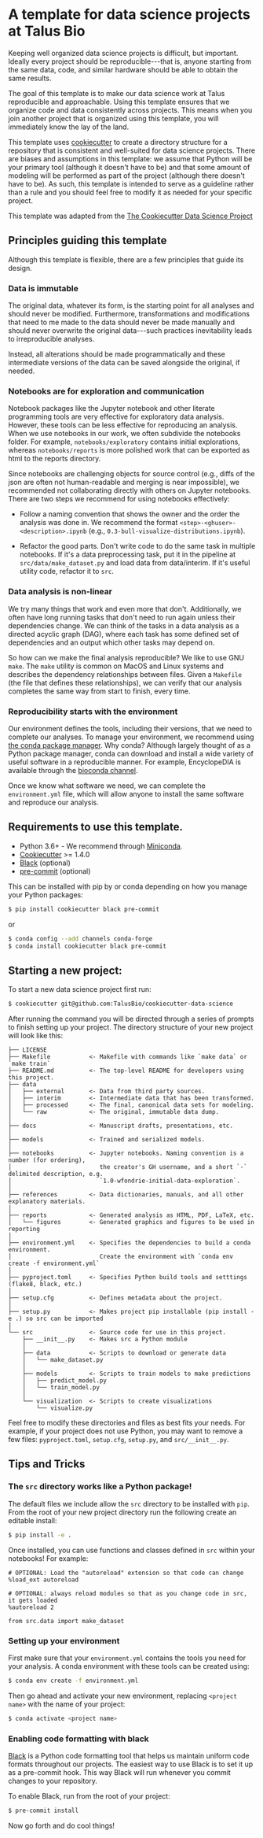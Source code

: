 # A template for data science projects at Talus Bio

Keeping well organized data science projects is difficult, but important.
Ideally every project should be reproducible---that is, anyone starting from
the same data, code, and similar hardware should be able to obtain the same 
results. 

The goal of this template is to make our data science work at Talus
reproducible and approachable. Using this template ensures that we organize
code and data consistently across projects. This means when you join another
project that is organized using this template, you will immediately know the
lay of the land. 

This template uses [cookiecutter](https://github.com/cookiecutter/cookiecutter)
to create a directory structure for a repository that is consistent and
well-suited for data science projects. There are biases and assumptions in this
template: we assume that Python will be your primary tool (although it doesn't
have to be) and that some amount of modeling will be performed as part of the 
project (although there doesn't have to be). As such, this template is intended
to serve as a guideline rather than a rule and you should feel free to modify
it as needed for your specific project.

This template was adapted from the [The Cookiecutter Data Science
Project](http://drivendata.github.io/cookiecutter-data-science)

## Principles guiding this template

Although this template is flexible, there are a few principles that guide its
design.

### Data is immutable

The original data, whatever its form, is the starting point for all analyses
and should never be modified. Furthermore, transformations and modifications
that need to me made to the data should never be made manually and should never
overwrite the original data---such practices inevitability leads to
irreproducible analyses.

Instead, all alterations should be made programmatically and these intermediate
versions of the data can be saved alongside the original, if needed.

### Notebooks are for exploration and communication

Notebook packages like the Jupyter notebook and other literate programming
tools are very effective for exploratory data analysis. However, these tools
can be less effective for reproducing an analysis. When we use notebooks in our
work, we often subdivide the notebooks folder. For example,
`notebooks/exploratory` contains initial explorations, whereas
`notebooks/reports` is more polished work that can be exported as html to the
reports directory.

Since notebooks are challenging objects for source control (e.g., diffs of the
json are often not human-readable and merging is near impossible), we
recommended not collaborating directly with others on Jupyter notebooks. There
are two steps we recommend for using notebooks effectively:

- Follow a naming convention that shows the owner and the order the analysis
  was done in. We recommend the format `<step>-<ghuser>-<description>.ipynb`
  (e.g., `0.3-bull-visualize-distributions.ipynb`).

- Refactor the good parts. Don't write code to do the same task in multiple
  notebooks. If it's a data preprocessing task, put it in the pipeline at
  `src/data/make_dataset.py` and load data from data/interim. If it's useful
  utility code, refactor it to `src`.

### Data analysis is non-linear

We try many things that work and even more that don't. Additionally, we often
have long running tasks that don't need to run again unless their dependencies
change. We can think of the tasks in a data analysis as a directed acyclic
graph (DAG), where each task has some defined set of dependencies and an output
which other tasks may depend on.

So how can we make the final analysis reproducible? We like to use GNU `make`. 
The `make` utility is common on MacOS and Linux systems and describes the 
dependency relationships between files. Given a `Makefile` (the file that 
defines these relationships), we can verify that our analysis completes the
same way from start to finish, every time.

### Reproducibility starts with the environment

Our environment defines the tools, including their versions, that we need to
complete our analyses. To manage your environment, we recommend using [the
conda package manager](https://docs.conda.io/en/latest/). Why conda? Although
largely thought of as a Python package manager, conda can download and install
a wide variety of useful software in a reproducible manner. For example,
EncyclopeDIA is available through the [bioconda
channel](https://bioconda.github.io/).

Once we know what software we need, we can complete the `environment.yml` file,
which will allow anyone to install the same software and reproduce our
analysis.


## Requirements to use this template.
 
 - Python 3.6+ - We recommend through
   [Miniconda](https://docs.conda.io/en/latest/miniconda.html).
 - [Cookiecutter](http://cookiecutter.readthedocs.org/en/latest/installation.html) >=
   1.4.0
 - [Black](https://black.readthedocs.io/en/stable/) (optional)
 - [pre-commit](https://pre-commit.com/) (optional)
   
 This can be installed with pip by or conda depending on how you
 manage your Python packages:

``` bash
$ pip install cookiecutter black pre-commit
```

or

``` bash
$ conda config --add channels conda-forge
$ conda install cookiecutter black pre-commit
```

## Starting a new project:

To start a new data science project first run:

``` bash
$ cookiecutter git@github.com:TalusBio/cookiecutter-data-science
```

After running the command you will be directed through a series of prompts to
finish setting up your project. The directory structure of your new project
will look like this:

```
├── LICENSE
├── Makefile           <- Makefile with commands like `make data` or `make train`
├── README.md          <- The top-level README for developers using this project.
├── data
│   ├── external       <- Data from third party sources.
│   ├── interim        <- Intermediate data that has been transformed.
│   ├── processed      <- The final, canonical data sets for modeling.
│   └── raw            <- The original, immutable data dump.
│
├── docs               <- Manuscript drafts, presentations, etc.
│
├── models             <- Trained and serialized models.
│
├── notebooks          <- Jupyter notebooks. Naming convention is a number (for ordering),
│                         the creator's GH username, and a short `-` delimited description, e.g.
│                         `1.0-wfondrie-initial-data-exploration`.
│
├── references         <- Data dictionaries, manuals, and all other explanatory materials.
│
├── reports            <- Generated analysis as HTML, PDF, LaTeX, etc.
│   └── figures        <- Generated graphics and figures to be used in reporting
│
├── environment.yml    <- Specifies the dependencies to build a conda environment.
│                         Create the environment with `conda env create -f environment.yml`
│
├── pyproject.toml     <- Specifies Python build tools and setttings (flake8, black, etc.)
│
├── setup.cfg          <- Defines metadata about the project. 
│
├── setup.py           <- Makes project pip installable (pip install -e .) so src can be imported
│
└── src                <- Source code for use in this project.
    ├── __init__.py    <- Makes src a Python module
    │
    ├── data           <- Scripts to download or generate data
    │   └── make_dataset.py
    │
    ├── models         <- Scripts to train models to make predictions
    │   ├── predict_model.py
    │   └── train_model.py
    │
    └── visualization  <- Scripts to create visualizations
        └── visualize.py
```

Feel free to modify these directories and files as best fits your needs. For
example, if your project does not use Python, you may want to remove a few
files: `pyproject.toml`, `setup.cfg`, `setup.py`, and `src/__init__.py`.

## Tips and Tricks

### The `src` directory works like a Python package!

The default files we include allow the `src` directory to be installed with
`pip`. From the root of your new project directory run the following create an 
editable install:

``` bash
$ pip install -e .
```

Once installed, you can use functions and classes defined in `src` within
your notebooks! For example:

``` jupyter-notebook
# OPTIONAL: Load the "autoreload" extension so that code can change
%load_ext autoreload

# OPTIONAL: always reload modules so that as you change code in src, it gets loaded
%autoreload 2

from src.data import make_dataset
```

### Setting up your environment

First make sure that your `environment.yml` contains the tools you need for
your analysis. A conda environment with these tools can be created using:

``` bash
$ conda env create -f environment.yml
```

Then go ahead and activate your new environment, replacing `<project name>` 
with the name of your project:

``` bash
$ conda activate <project name>
```

### Enabling code formatting with black

[Black](https://black.readthedocs.io/en/stable/) is a Python code formatting
tool that helps us maintain uniform code formats throughout our projects.
The easiest way to use Black is to set it up as a pre-commit hook. This way
Black will run whenever you commit changes to your repository.

To enable Black, run from the root of your project:

``` bash
$ pre-commit install
```

Now go forth and do cool things!
